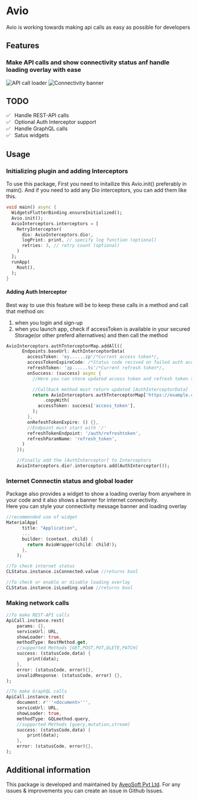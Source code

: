 <!-- 
This README describes the package. If you publish this package to pub.dev,
this README's contents appear on the landing page for your package.

For information about how to write a good package README, see the guide for
[writing package pages](https://dart.dev/guides/libraries/writing-package-pages). 

For general information about developing packages, see the Dart guide for
[creating packages](https://dart.dev/guides/libraries/create-library-packages)
and the Flutter guide for
[developing packages and plugins](https://flutter.dev/developing-packages). 
-->
# Avio

Avio is working towards making api calls as easy as possible for developers

## Features

### Make API calls and show connectivity status anf handle loading overlay with ease

![API call loader](rest.gif)
![Connectivity banner](connection.gif)

## TODO

✅ &ensp;Handle REST-API calls  
✅ &ensp;Optional Auth Interceptor support  
✅ &ensp;Handle GraphQL calls  
✅ &ensp;Satus widgets  
## Usage

### Initializing plugin and adding Interceptors

To use this package, First you need to initailize this Avio.init() preferably in main(). And if you need to add any Dio interceptors, you can add them like this.

```dart
void main() async {
  WidgetsFlutterBinding.ensureInitialized();
  Avio.init();
  AvioInterceptors.interceptors = [
    RetryInterceptor(
      dio: AvioInterceptors.dio!,
      logPrint: print, // specify log function (optional)
      retries: 3, // retry count (optional)
    )
  ];
  runApp(
    Root(),
  );
}
```

#### Adding Auth Interceptor

Best way to use this feature will be to keep these calls in a method and call that method on:
1. when you login and sign-up
2. when you launch app, check if accessToken is available in your secured Storage(or other preferd alternatives) and then call the method

```dart
AvioInterceptors.authTnterceptorMap.addAll({
      Endpoints.baseUrl: AuthInterceptorData(
        accessToken: 'ey......zp'/*Current access token*/,
        accessTokenExpireCode: /*Status code recived on failed auth access*/,
        refreshToken: 'zp......tc'/*Current refresh token*/,
        onSuccess: (success) async {
          //Here you can store updated access token and refresh token to your storage

          //Callback method must return updated [AuthInterceptorData]
          return AvioInterceptors.authTnterceptorMap['https://example.com']!
              .copyWith(
            accessToken: success['access_token'],
          );
        },
        onRefeshTokenExpire: () {},
        //Endpoint must start with '/'
        refreshTokenEndpoint: '/auth/refreshtoken',
        refreshParamName: 'refresh_token',
      )
    });

    //Finally add the [AuthInterceptor] to Interceptors 
    AvioInterceptors.dio?.interceptors.add(AuthInterceptor());
```

### Internet Connectin status and global loader

Package also provides a widget to show a loading overlay from anywhere in your code and it also shows a banner for internet connectivity.  
Here you can style your connectivity message banner and loading overlay

```dart
//recommended use of widget
MaterialApp(
      title: "Application",
      ...
      builder: (context, child) {
        return AvioWrapper(child: child!);
      },
    );
```

```dart
//To check internet status
CLStatus.instance.isConnected.value //returns bool

//To check or enable or disable loading overlay
CLStatus.instance.isLoading.value //returns bool
```

### Making network calls

```dart
//To make REST-API calls
ApiCall.instance.rest(
    params: {},
    serviceUrl: URL,
    showLoader: true,
    methodType: RestMethod.get, 
    //supported Methods [GET,POST,PUT,DLETE,PATCH]
    success: (statusCode,data) {
        print(data);
    },
    error: (statusCode, error){},
    invalidResponse: (statusCode, error) {},
);
```

```dart
//To make GraphQL calls
ApiCall.instance.rest(
    document: r'''<document>''',
    serviceUrl: URL,
    showLoader: true,
    methodType: GQLmethod.query, 
    //supported Methods [guery,mutation,stream]
    success: (statusCode,data) {
        print(data);
    },
    error: (statusCode, error){},
);
```

## Additional information

This package is developed and maintained by [AveoSoft Pvt Ltd](https://aveosoft.com/).
For any issues & improvements you can create an issue in Github Issues.
